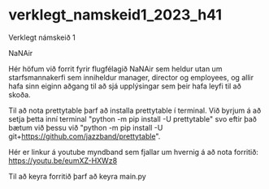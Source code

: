 # verklegt_namskeid1_2023_h41
 Verklegt námskeið 1

NaNAir

Hér höfum við forrit fyrir flugfélagið NaNAir sem heldur utan um starfsmannakerfi sem inniheldur manager, director og employees, og allir hafa sinn eiginn aðgang til að sjá upplýsingar sem þeir hafa leyfi til að skoða.

Til að nota prettytable þarf að installa prettytable í terminal. Við byrjum á að setja þetta inní terminal "python -m pip install -U prettytable" svo eftir það bætum við þessu við "python -m pip install -U git+https://github.com/jazzband/prettytable".

Hér er linkur á youtube myndband sem fjallar um hvernig á að nota forritið: https://youtu.be/eumXZ-HXWz8

Til að keyra forritið þarf að keyra main.py